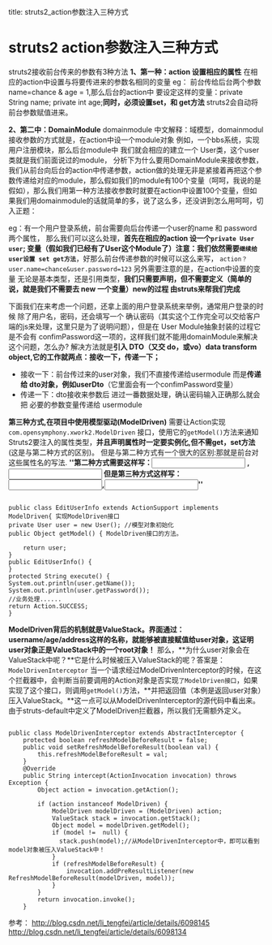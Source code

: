title: struts2_action参数注入三种方式 

#  struts2 action参数注入三种方式 
struts2接收前台传来的参数有3种方法
**1、第一种：action 设置相应的属性**
在相应的action中设置与将要传进来的参数名相同的变量 
eg： 前台传给后台两个参数 name=chance & age = 1,那么后台的action中 要设定这样的变量：private String name; private int age;**同时，必须设置set，和 get方法**
struts2会自动将前台参数赋值进来。

**2、第二中：DomainModule**
domainmodule 中文解释：域模型，domainmodul接收参数的方式就是，在action中设一个module对象
例如，一个bbs系统，实现用户注册模块，那么后台module中 我们就会相应的建立一个 User类，这个user类就是我们前面说过的module，
分析下为什么要用DomainModule来接收参数，我们从前台向后台的action中传递参数，action做的处理无非是紧接着再把这个参数传递给对应的module，那么假如我们的module有100个变量（呵呵，我说的是假如），那么我们用第一种方法接收参数时就要在action中设置100个变量，但如果我们用domainmodule的话就简单的多，说了这么多，还没讲到怎么用呵呵，切入正题：

eg：有一个用户登录系统，前台需要向后台传递一个user的name 和 password 两个属性，
那么我们可以这么处理，**首先在相应的action 设一个` private User user `; 变量（假如我们已经有了User这个Module了）注意：我们依然需要` 继续给user设置 set get方法 `**，好那么前台传递参数的时候可以这么来写，
` action？user.name=chance&user.password=123 `
另外需要注意的是，在action中设置的变量 无论是基本类型，还是引用类型，**我们只需要声明，但不需要定义（简单的说，就是我们不需要去 new 一个变量）new的过程 由struts来帮我们完成**

下面我们在来考虑一个问题，还拿上面的用户登录系统来举例，通常用户登录的时候 除了用户名，密码，还会填写一个 确认密码（其实这个工作完全可以交给客户端的js来处理，这里只是为了说明问题），但是在 User Module抽象封装的过程它是不会有 confimPassword这一项的，这样我们就不能用domainModule来解决这个问题，怎么办?
解决方法就是**引入 DTO（又交 do，或vo）data transform object,它的工作就两点：接收一下，传递一下；**
  * 接收一下：前台传过来的user对象，我们不直接传递给usermodule 而是**传递给 dto对象，例如userDto**（它里面会有一个confimPassword变量）
  * 传递一下：dto接收来参数后 进过一番数据处理，确认密码输入正确那么就会 把 必要的参数变量传递给 usermodule 

**第三种方式,在项目中使用模型驱动(ModelDriven)**
需要让Action实现` com.opensymphony.xwork2.ModelDriven ` 接口，使用它的` getModel() `方法来通知Struts2要注入的属性类型，**并且声明属性时一定要实例化,但不需get，set方法**(这是与第二种方式的区别)。
但是与第二种方式有一个很大的区别:那就是前台对这些属性名的写法.
**''第二种方式需要这样写：<input name="user.name" /> ,<input name="user.password" />
但是第三种方式这样写：<input name="name"/>,<input name="password"/>''**
```

public class EditUserInfo extends ActionSupport implements ModelDriven{ 实现ModelDriven接口
private User user = new User(); //模型对象初始化
public Object getModel() { ModelDriven接口的方法。

	return user;
}
public EditUserInfo() {
}
protected String execute() {
System.out.println(user.getName());
System.out.println(user.getPassword());
//业务处理......
return Action.SUCCESS;
}

```
**ModelDriven背后的机制就是ValueStack。**界面通过：username/age/address这样的名称，就能够被直接赋值给user对象，这证明**user对象正是ValueStack中的一个root对象！**
那么，**为什么user对象会在ValueStack中呢？**它是什么时候被压入ValueStack的呢？答案是：` ModelDrivenInterceptor `
当一个请求经过ModelDrivenInterceptor的时候，在这个拦截器中，会判断当前要调用的Action对象是否实现` 了ModelDriven接口 `，如果实现了这个接口，则调用` getModel() `方法，**并把返回值（本例是返回user对象）压入ValueStack。**这一点可以从ModelDrivenInterceptor的源代码中看出来。由于struts-default中定义了ModelDriven拦截器，所以我们无需额外定义。
```

public class ModelDrivenInterceptor extends AbstractInterceptor {
    protected boolean refreshModelBeforeResult = false;
    public void setRefreshModelBeforeResult(boolean val) {
        this.refreshModelBeforeResult = val;
    }
    @Override
    public String intercept(ActionInvocation invocation) throws Exception {
        Object action = invocation.getAction();
 
        if (action instanceof ModelDriven) {
            ModelDriven modelDriven = (ModelDriven) action;
            ValueStack stack = invocation.getStack();
            Object model = modelDriven.getModel();
            if (model !=  null) {
              stack.push(model);//从ModelDrivenInterceptor中，即可以看到model对象被压入ValueStack中！
            }
            if (refreshModelBeforeResult) {
                invocation.addPreResultListener(new RefreshModelBeforeResult(modelDriven, model));
            }
        }
        return invocation.invoke();
    }

```
  
参考：
http://blog.csdn.net/li_tengfei/article/details/6098145
http://blog.csdn.net/li_tengfei/article/details/6098134